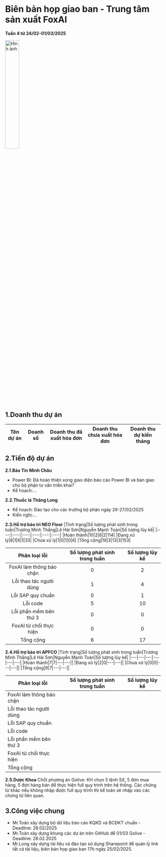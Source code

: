# Biên bản họp giao ban - Trung tâm sản xuất FoxAI
**Tuần 4 từ 24/02-01/03/2025**

<img src="https://fox.ai.vn/wp-content/uploads/2024/07/Logo_Original-1.png" alt="Hình ảnh" width="30%" />

## 1.Doanh thu dự án

|Tên dự án|Doanh số|Doanh thu đã xuất hóa đơn|Doanh thu chưa xuất hóa đơn|Doanh thu dự kiến tháng|
|---|---|---|---|---|

## 2.Tiến độ dự án
**2.1.Bảo Tín Minh Châu**
- Power BI: Đã hoàn thiện xong giao diện báo cáo Power BI và bàn giao cho bộ phận tư vấn triển khai?
- Kế hoạch:...

**2.2.Thuốc lá Thăng Long**
- Kế hoạch: Đào tạo cho các trưởng bộ phận ngày 26-27/02/2025
- Kiến nghị:...

**2.3.Hỗ trợ bảo trì NEO Floor**
|Tình trạng|Số lượng phát sinh trong tuần|Trương Minh Thắng|Lê Hải Sơn|Nguyễn Mạnh Toàn|Số lượng lũy kế|
|:---:|:---:|:---:|:---:|:---:|:---:|
|Hoàn thành|10|2|6|2|114|
|Đang xử lý|8|1|6|1|33|
|Chưa xử lý|1|0|1|0|6|
|Tổng cộng|19|3|13|3|153|

|Phân loại lỗi|Số lượng phát sinh trong tuần|Số lượng lũy kế|
|:---:|:---:|:---:|
|FoxAI làm thông báo chặn|0|2|
|Lỗi thao tác người dùng|1|4|
|Lỗi SAP quy chuẩn|0|1|
|Lỗi code|5|10|
|Lỗi phần mềm bên thứ 3|0|0|
|FoxAI từ chối thực hiện|0|0|
|Tổng cộng|6|17|

**2.4.Hỗ trợ bảo trì APFCO**
|Tình trạng|Số lượng phát sinh trong tuần|Trương Minh Thắng|Lê Hải Sơn|Nguyễn Mạnh Toàn|Số lượng lũy kế|
|---|---|---|---|---|---|
|Hoàn thành|7|7|---|---||
|Đang xử lý|2|0|---|---||
|Chưa xử lý|0|0|---|---||
|Tổng cộng|9|7|---|---||

|Phân loại lỗi|Số lượng phát sinh trong tuần|Số lượng lũy kế|
|---|---|---|
|FoxAI làm thông báo chặn|||
|Lỗi thao tác người dùng|||
|Lỗi SAP quy chuẩn|||
|Lỗi code|||
|Lỗi phần mềm bên thứ 3|||
|FoxAI từ chối thực hiện|||
|Tổng cộng|||

**2.5.Dược Khoa**
Chốt phương án Golive: KH chọn 5 lệnh SX, 5 đơn mua hàng, 5 đơn hàng bán để thực hiện full quy trình trên hệ thống. Các chứng từ khác nếu không nhập được full quy trình thì kế toán sẽ nhập vào các chứng từ liên quan.

## 3.Công việc chung
- Mr.Toàn xây dựng bộ dữ liệu báo cáo KQKD và BCĐKT chuẩn - Deadline: 28.02/2025
- Mr.Toàn xây dựng khung các dự án trên GitHub để 01/03 Golive - Deadline: 28.02.2025
- Mr.Long xây dựng tài liệu và đào tạo sử dụng Sharepoint để quản lý link tất cả tài liệu, biên bản họp giao ban 17h ngày 25/02/2025.
